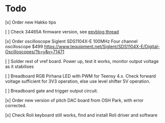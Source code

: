 # Todo

[x] Order new Hakko tips

[ ] Check 34465A firmware version, see [eevblog thread](https://www.eevblog.com/forum/testgear/keysight_s-new-34465a-(6-5-digit)-and-34470a-(7-5-digit)-bench-multimeters/700/)

[x] Order oscilloscope
Siglent SDS1104X-E 100MHz Four channel oscilloscope
$499
https://www.tequipment.net/Siglent/SDS1104X-E/Digital-Oscilloscopes/?b=y&v=71471

[ ] Solder rest of vref board. Power up, test it works, monitor output voltage as it stabilises

[ ] Breadboard RGB Pirhana LED with PWM for Teensy 4.x. Check forward voltage sufficient for 3V3 operation, else use level shifter 5V operation.

[ ] Breadboard gate and trigger output circuit.

[x] Order new version of pitch DAC board from OSH Park, with error corrected.

[x] Check Roli keyboard still works, find and install Roli driver and software
